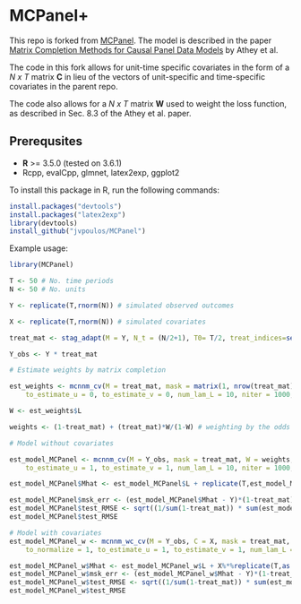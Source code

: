 # MCPanel+

This repo is forked from [MCPanel](https://github.com/susanathey/MCPanel/). The model is described in the paper [Matrix Completion Methods for Causal Panel Data Models](http://arxiv.org/abs/1710.10251) by Athey et al. 

The code in this fork allows for unit-time specific covariates in the form of a *N x T* matrix **C** in lieu of the vectors of unit-specific and time-specific covariates in the parent repo. 

The code also allows for a *N x T* matrix **W** used to weight the loss function, as described in Sec. 8.3 of the Athey et al. paper. 


Prerequsites
------

* **R** >= 3.5.0 (tested on 3.6.1)
 * Rcpp, evalCpp, glmnet, latex2exp, ggplot2

To install this package in R, run the following commands:

```R
install.packages("devtools")
install.packages("latex2exp")
library(devtools) 
install_github("jvpoulos/MCPanel")
```

Example usage:

```R
library(MCPanel)

T <- 50 # No. time periods
N <- 50 # No. units

Y <- replicate(T,rnorm(N)) # simulated observed outcomes

X <- replicate(T,rnorm(N)) # simulated covariates

treat_mat <- stag_adapt(M = Y, N_t = (N/2+1), T0= T/2, treat_indices=seq(N/2, N, 1)) # staggered adoption

Y_obs <- Y * treat_mat

# Estimate weights by matrix completion

est_weights <- mcnnm_cv(M = treat_mat, mask = matrix(1, nrow(treat_mat), ncol(treat_mat)), W = matrix(0.5, nrow(treat_mat), ncol(treat_mat)), 
	to_estimate_u = 0, to_estimate_v = 0, num_lam_L = 10, niter = 1000, rel_tol = 1e-05, cv_ratio = 0.8, num_folds = 2, is_quiet = 0)

W <- est_weights$L

weights <- (1-treat_mat) + (treat_mat)*W/(1-W) # weighting by the odds

# Model without covariates

est_model_MCPanel <- mcnnm_cv(M = Y_obs, mask = treat_mat, W = weights, 
	to_estimate_u = 1, to_estimate_v = 1, num_lam_L = 10, niter = 1000, rel_tol = 1e-05, cv_ratio = 0.8, num_folds = 2, is_quiet = 0)

est_model_MCPanel$Mhat <- est_model_MCPanel$L + replicate(T,est_model_MCPanel$u) + t(replicate(N,est_model_MCPanel$v))

est_model_MCPanel$msk_err <- (est_model_MCPanel$Mhat - Y)*(1-treat_mat)
est_model_MCPanel$test_RMSE <- sqrt((1/sum(1-treat_mat)) * sum(est_model_MCPanel$msk_err^2, na.rm = TRUE))
est_model_MCPanel$test_RMSE

# Model with covariates
est_model_MCPanel_w <- mcnnm_wc_cv(M = Y_obs, C = X, mask = treat_mat, W = weights, 
	to_normalize = 1, to_estimate_u = 1, to_estimate_v = 1, num_lam_L = 10, num_lam_B = 5, niter = 1000, rel_tol = 1e-05, cv_ratio = 0.8, num_folds = 2, is_quiet = 0)

est_model_MCPanel_w$Mhat <- est_model_MCPanel_w$L + X%*%replicate(T,as.vector(est_model_MCPanel_w$B)) + replicate(T,est_model_MCPanel_w$u) + t(replicate(N,est_model_MCPanel_w$v))
est_model_MCPanel_w$msk_err <- (est_model_MCPanel_w$Mhat - Y)*(1-treat_mat)
est_model_MCPanel_w$test_RMSE <- sqrt((1/sum(1-treat_mat)) * sum(est_model_MCPanel_w$msk_err^2, na.rm = TRUE))
est_model_MCPanel_w$test_RMSE
```